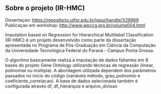## Sobre o projeto (IR-HMC)

Dissertaçao: https://repositorio.utfpr.edu.br/jspui/handle/1/28969<br>
Publicaçao em workshop: http://www.wpccg.pro.br/volume004.html

<p>Imputation based on Regression for Hierarchical Multilabel Classification (IR-HMC) é um projeto desenvolvido como parte da dissertação apresentada no Programa de Pós-Graduação em Ciência da Computação da Universidade Tecnológica Federal do Paraná - Campus Ponta Grossa.</p>

<p>O algoritmo basicamente realiza a imputação de dados faltantes em 8 bases do projeto Gene Ontology utilizando técnicas de regressão (linear, polinomial ou múltipla). A abordagem utilizada dependem dos parâmetros passados no início do código (variáveis método, grau_polinomio e coeficiente_correlacao). A base de dados selecionada também é configurada através df, df_hierarquia e arquivo_divisao</p>